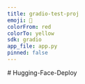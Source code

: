 ```yaml
---
title: gradio-test-proj
emoji: 🚀
colorFrom: red
colorTo: yellow
sdk: gradio
app_file: app.py
pinned: false
---
```

#   H u g g i n g - F a c e - D e p l o y  
 